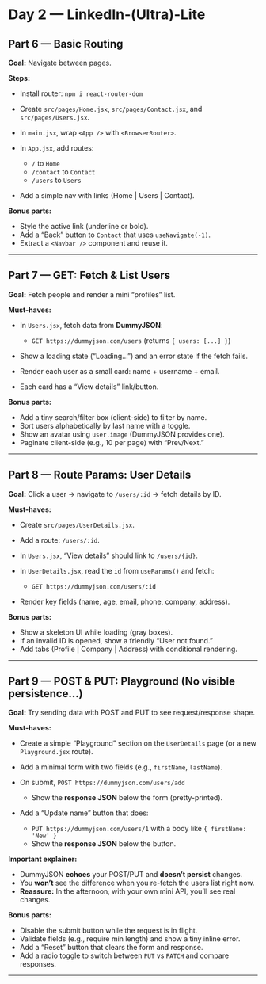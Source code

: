 # Day 2 — LinkedIn-(Ultra)-Lite

## Part 6 — Basic Routing

**Goal:** Navigate between pages.

**Steps:**

* Install router: `npm i react-router-dom`
* Create `src/pages/Home.jsx`, `src/pages/Contact.jsx`, and `src/pages/Users.jsx`.
* In `main.jsx`, wrap `<App />` with `<BrowserRouter>`.
* In `App.jsx`, add routes:

  * `/` to `Home`
  * `/contact` to `Contact`
  * `/users` to `Users`
* Add a simple nav with links (Home | Users | Contact).

**Bonus parts:**

* Style the active link (underline or bold).
* Add a “Back” button to `Contact` that uses `useNavigate(-1)`.
* Extract a `<Navbar />` component and reuse it.

---

## Part 7 — GET: Fetch & List Users

**Goal:** Fetch people and render a mini “profiles” list.

**Must-haves:**

* In `Users.jsx`, fetch data from **DummyJSON**:

  * `GET https://dummyjson.com/users` (returns `{ users: [...] }`)
* Show a loading state (“Loading…”) and an error state if the fetch fails.
* Render each user as a small card: name + username + email.
* Each card has a “View details” link/button.

**Bonus parts:**

* Add a tiny search/filter box (client-side) to filter by name.
* Sort users alphabetically by last name with a toggle.
* Show an avatar using `user.image` (DummyJSON provides one).
* Paginate client-side (e.g., 10 per page) with “Prev/Next.”

---

## Part 8 — Route Params: User Details

**Goal:** Click a user → navigate to `/users/:id` → fetch details by ID.

**Must-haves:**

* Create `src/pages/UserDetails.jsx`.
* Add a route: `/users/:id`.
* In `Users.jsx`, “View details” should link to `/users/{id}`.
* In `UserDetails.jsx`, read the `id` from `useParams()` and fetch:

  * `GET https://dummyjson.com/users/:id`
* Render key fields (name, age, email, phone, company, address).

**Bonus parts:**

* Show a skeleton UI while loading (gray boxes).
* If an invalid ID is opened, show a friendly “User not found.”
* Add tabs (Profile | Company | Address) with conditional rendering.

---

## Part 9 — POST & PUT: Playground (No visible persistence…)

**Goal:** Try sending data with POST and PUT to see request/response shape.

**Must-haves:**

* Create a simple “Playground” section on the `UserDetails` page (or a new `Playground.jsx` route).
* Add a minimal form with two fields (e.g., `firstName`, `lastName`).
* On submit, `POST https://dummyjson.com/users/add`

  * Show the **response JSON** below the form (pretty-printed).
* Add a “Update name” button that does:

  * `PUT https://dummyjson.com/users/1` with a body like `{ firstName: 'New' }`
  * Show the **response JSON** below the button.

**Important explainer:**

* DummyJSON **echoes** your POST/PUT and **doesn’t persist** changes.
* You **won’t** see the difference when you re-fetch the users list right now.
* **Reassure:** In the afternoon, with your own mini API, you’ll see real changes.

**Bonus parts:**

* Disable the submit button while the request is in flight.
* Validate fields (e.g., require min length) and show a tiny inline error.
* Add a “Reset” button that clears the form and response.
* Add a radio toggle to switch between `PUT` vs `PATCH` and compare responses.

---

